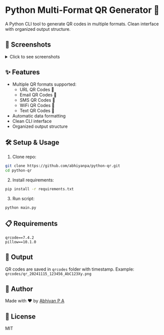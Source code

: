 # Python Multi-Format QR Generator 🔲

A Python CLI tool to generate QR codes in multiple formats. Clean interface with organized output structure.

## 📸 Screenshots

<details>
<summary>Click to see screenshots</summary>

### Main Menu
<img width="307" alt="{F19F01C8-59DE-40CB-9E8E-BADA6D926E85}" src="https://github.com/user-attachments/assets/8ba3f92a-bdae-4d17-9f55-56bca3ad6dd2">

### URL QR Generation
<img width="434" alt="{C10E7BDC-FB83-4341-A285-E3A750BE3FF7}" src="https://github.com/user-attachments/assets/44949030-bb74-47aa-91e7-0f27c9df6449">

### WiFi QR Generation
<img width="453" alt="{FCE31179-E20E-4505-B23A-61D419C17474}" src="https://github.com/user-attachments/assets/e1bd0424-50f0-4827-b2a1-fbc5ec7971d3">

</details>

## ✨ Features
- Multiple QR formats supported:
  - URL QR Codes 🔗
  - Email QR Codes 📧
  - SMS QR Codes 📱
  - WiFi QR Codes 📶
  - Text QR Codes 📝
- Automatic data formatting
- Clean CLI interface
- Organized output structure

## 🛠️ Setup & Usage

1. Clone repo:
```bash
git clone https://github.com/abhiyanpa/python-qr.git
cd python-qr
```

2. Install requirements:
```bash
pip install -r requirements.txt
```

3. Run script:
```bash
python main.py
```

## 📋 Requirements
```
qrcode==7.4.2
pillow==10.1.0
```

## 📂 Output
QR codes are saved in `qrcodes` folder with timestamp.
Example: `qrcodes/qr_20241115_123456_AbC123Xy.png`

## 👤 Author
Made with ❤️ by [Abhiyan P A](https://github.com/abhiyanpa)

## 📄 License
MIT
